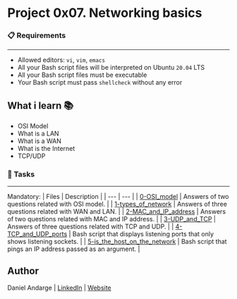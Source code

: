 # Project 0x07. Networking basics  

### 📋 Requirements
***
* Allowed editors: `vi`, `vim`, `emacs`
* All your Bash script files will be interpreted on Ubuntu `20.04` LTS
* All your Bash script files must be executable
* Your Bash script must pass `shellcheck` without any error

## What i learn 📚
- OSI Model
- What is a LAN
- What is a WAN
- What is the Internet
- TCP/UDP

### 🎯 Tasks
***
Mandatory:
| Files | Description |
| --- | --- |
| [0-OSI_model]() | Answers of two questions related with OSI model. |
| [1-types_of_network]() | Answers of three questions related with WAN and LAN. |
| [2-MAC_and_IP_address]() | Answers of two questions related with MAC and IP address. |
| [3-UDP_and_TCP]() | Answers of three questions related with TCP and UDP. |
| [4-TCP_and_UDP_ports]() | Bash script that displays listening ports that only shows listening sockets. |
| [5-is_the_host_on_the_network]() | Bash script that pings an IP address passed as an argument. |

## Author
Daniel Andarge | [LinkedIn](https://www.linkedin.com/in/danielandarge/) | [Website](https://danielandargei.com/)

